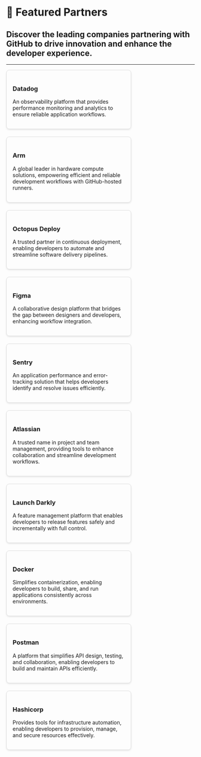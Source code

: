 # 🌟 Featured Partners

## Discover the leading companies partnering with GitHub to drive innovation and enhance the developer experience.

---

<div style="display: flex; flex-wrap: wrap; gap: 20px;">

<div style="border: 1px solid #ddd; border-radius: 8px; padding: 16px; width: 300px; box-shadow: 0 2px 4px rgba(0,0,0,0.1);">
<h3>Datadog</h3>
<p>
An observability platform that provides performance monitoring and analytics to ensure reliable application workflows.
</p>
</div>

<div style="border: 1px solid #ddd; border-radius: 8px; padding: 16px; width: 300px; box-shadow: 0 2px 4px rgba(0,0,0,0.1);">
<h3>Arm</h3>
<p>
A global leader in hardware compute solutions, empowering efficient and reliable development workflows with GitHub-hosted runners.
</p>
</div>

<div style="border: 1px solid #ddd; border-radius: 8px; padding: 16px; width: 300px; box-shadow: 0 2px 4px rgba(0,0,0,0.1);">
<h3>Octopus Deploy</h3>
<p>
A trusted partner in continuous deployment, enabling developers to automate and streamline software delivery pipelines.
</p>
</div>

<div style="border: 1px solid #ddd; border-radius: 8px; padding: 16px; width: 300px; box-shadow: 0 2px 4px rgba(0,0,0,0.1);">
<h3>Figma</h3>
<p>
A collaborative design platform that bridges the gap between designers and developers, enhancing workflow integration.
</p>
</div>

<div style="border: 1px solid #ddd; border-radius: 8px; padding: 16px; width: 300px; box-shadow: 0 2px 4px rgba(0,0,0,0.1);">
<h3>Sentry</h3>
<p>
An application performance and error-tracking solution that helps developers identify and resolve issues efficiently.
</p>
</div>

<div style="border: 1px solid #ddd; border-radius: 8px; padding: 16px; width: 300px; box-shadow: 0 2px 4px rgba(0,0,0,0.1);">
<h3>Atlassian</h3>
<p>
A trusted name in project and team management, providing tools to enhance collaboration and streamline development workflows.
</p>
</div>

<div style="border: 1px solid #ddd; border-radius: 8px; padding: 16px; width: 300px; box-shadow: 0 2px 4px rgba(0,0,0,0.1);">
<h3>Launch Darkly</h3>
<p>
A feature management platform that enables developers to release features safely and incrementally with full control.
</p>
</div>

<div style="border: 1px solid #ddd; border-radius: 8px; padding: 16px; width: 300px; box-shadow: 0 2px 4px rgba(0,0,0,0.1);">
<h3>Docker</h3>
<p>
Simplifies containerization, enabling developers to build, share, and run applications consistently across environments.
</p>
</div>

<div style="border: 1px solid #ddd; border-radius: 8px; padding: 16px; width: 300px; box-shadow: 0 2px 4px rgba(0,0,0,0.1);">
<h3>Postman</h3>
<p>
A platform that simplifies API design, testing, and collaboration, enabling developers to build and maintain APIs efficiently.
</p>
</div>

<div style="border: 1px solid #ddd; border-radius: 8px; padding: 16px; width: 300px; box-shadow: 0 2px 4px rgba(0,0,0,0.1);">
<h3>Hashicorp</h3>
<p>
Provides tools for infrastructure automation, enabling developers to provision, manage, and secure resources effectively.
</p>
</div>

</div>

